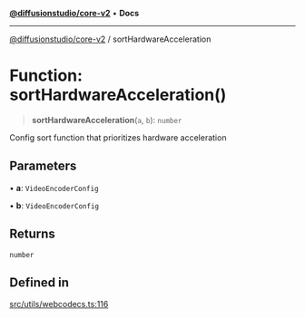 [**@diffusionstudio/core-v2**](../README.md) • **Docs**

***

[@diffusionstudio/core-v2](../globals.md) / sortHardwareAcceleration

# Function: sortHardwareAcceleration()

> **sortHardwareAcceleration**(`a`, `b`): `number`

Config sort function that prioritizes hardware acceleration

## Parameters

• **a**: `VideoEncoderConfig`

• **b**: `VideoEncoderConfig`

## Returns

`number`

## Defined in

[src/utils/webcodecs.ts:116](https://github.com/diffusionstudio/core-v2/blob/ce69ef92917fd6c7f2f6e872cf6c87954dee9b56/src/utils/webcodecs.ts#L116)
